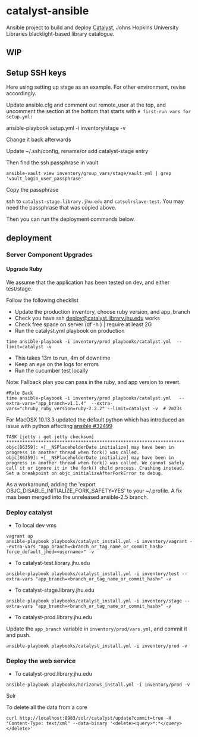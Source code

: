 # catalyst-ansible

Ansible project to build and deploy [Catalyst](https://github.com/jhu-sheridan-libraries/blacklight-rails), Johns Hopkins University Libraries blacklight-based library catalogue.

## WIP

## Setup SSH keys

Here using setting up stage as an example. For other environment, revise accordingly.

Update ansible.cfg and comment out remote_user at the top, and uncomment the
section at the bottom that starts with `# first-run vars for setup.yml:`

ansible-playbook setup.yml -i inventory/stage -v

Change it back afterwards

Update ~/.ssh/config, rename/or add catalyst-stage entry

Then find the ssh passphrase in vault

```
ansible-vault view inventory/group_vars/stage/vault.yml | grep 'vault_login_user_passphrase'
```

Copy the passphrase

ssh to `catalyst-stage.library.jhu.edu` and `catsolrslave-test`. You may need the passphrase that was copied above.

Then you can run the deployment commands below.

## deployment

### Server Component Upgrades

#### Upgrade Ruby
We assume that the application has been tested on dev, and either  test/stage.

Follow the following checklist
* Update the production inventory, choose ruby version, and app_branch
* Check you have ssh deploy@catalyst.library.jhu.edu works
* Check free space on server (df -h ) | require at least 2G
* Run the catalyst.yml playbook on production
```
time ansible-playbook -i inventory/prod playbooks/catalyst.yml  --limit=catalyst -v
```
* This takes 13m to run, 4m of downtime
* Keep an eye on the logs for errors
* Run the cucumber test locally

Note: Fallback plan you can pass in the ruby, and app version to revert.
```
#Role Back
time ansible-playbook -i inventory/prod playbooks/catalyst.yml   --extra-vars="app_branch=v1.1.4"  --extra-vars="chruby_ruby_version=ruby-2.2.2" --limit=catalyst -v  # 2m23s
```

For MacOSX 10.13.3 updated the default python which has introduced an issue with python affecting [ansible #32499](https://github.com/ansible/ansible/issues/32499)
```
TASK [jetty : get jetty checksum] *******************************************************************
objc[86359]: +[__NSPlaceholderDate initialize] may have been in progress in another thread when fork() was called.
objc[86359]: +[__NSPlaceholderDate initialize] may have been in progress in another thread when fork() was called. We cannot safely call it or ignore it in the fork() child process. Crashing instead. Set a breakpoint on objc_initializeAfterForkError to debug.
```
As a workaround, adding the 'export OBJC_DISABLE_INITIALIZE_FORK_SAFETY=YES' to your ~/.profile.
A fix mas been merged into the unreleased ansible-2.5 branch.

### Deploy catalyst

* To local dev vms
```
vagrant up
ansible-playbook playbooks/catalyst_install.yml -i inventory/vagrant --extra-vars "app_branch=<branch_or_tag_name_or_commit_hash> force_default_jhed=<username>" -v
```
* To catalyst-test.library.jhu.edu
```
ansible-playbook playbooks/catalyst_install.yml -i inventory/test --extra-vars "app_branch=<branch_or_tag_name_or_commit_hash>" -v
```
* To catalyst-stage.library.jhu.edu
```
ansible-playbook playbooks/catalyst_install.yml -i inventory/stage --extra-vars "app_branch=<branch_or_tag_name_or_commit_hash>" -v
```
* To catalyst-prod.library.jhu.edu

Update the `app_branch` variable in `inventory/prod/vars.yml`, and commit it and push.

```
ansible-playbook playbooks/catalyst_install.yml -i inventory/prod -v
```

### Deploy the web service 

* To catalyst-prod.library.jhu.edu

```
ansible-playbook playbooks/horizonws_install.yml -i inventory/prod -v
```

Solr

To delete all the data from a core 
```
curl http://localhost:8983/solr/catalyst/update?commit=true -H "Content-Type: text/xml" --data-binary '<delete><query>*:*</query></delete>'
```
